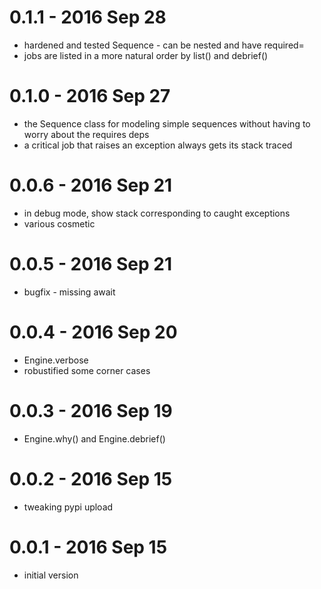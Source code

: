 # 0.1.1 - 2016 Sep 28

* hardened and tested Sequence - can be nested and have required=
* jobs are listed in a more natural order by list() and debrief()

# 0.1.0 - 2016 Sep 27

* the Sequence class for modeling simple sequences without
  having to worry about the requires deps
* a critical job that raises an exception always gets its
  stack traced

# 0.0.6 - 2016 Sep 21

* in debug mode, show stack corresponding to caught exceptions
* various cosmetic 

# 0.0.5 - 2016 Sep 21

* bugfix - missing await

# 0.0.4 - 2016 Sep 20

* Engine.verbose
* robustified some corner cases

# 0.0.3 - 2016 Sep 19

* Engine.why() and Engine.debrief()

# 0.0.2 - 2016 Sep 15

* tweaking pypi upload

# 0.0.1 - 2016 Sep 15

* initial version

